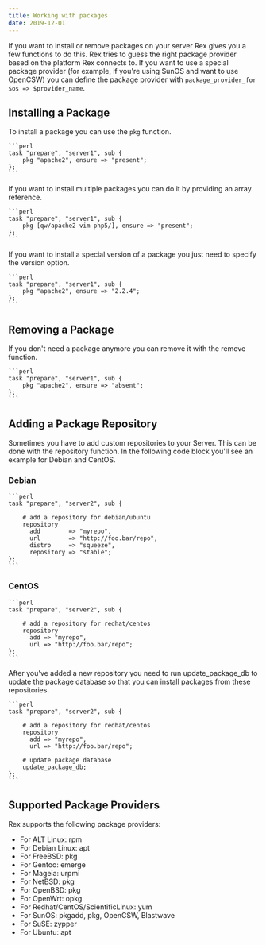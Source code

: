```yaml
---
title: Working with packages
date: 2019-12-01
---
```


If you want to install or remove packages on your server Rex gives you a few functions to do this. Rex tries to guess the right package provider based on the platform Rex connects to.
If you want to use a special package provider (for example, if you're using SunOS and want to use OpenCSW) you can define the package provider with `package_provider_for $os => $provider_name`.

## Installing a Package

To install a package you can use the `pkg` function.

    ```perl
    task "prepare", "server1", sub {
        pkg "apache2", ensure => "present";
    };
    ```

If you want to install multiple packages you can do it by providing an array reference.

    ```perl
    task "prepare", "server1", sub {
        pkg [qw/apache2 vim php5/], ensure => "present";
    };
    ```

If you want to install a special version of a package you just need to specify the version option.

    ```perl
    task "prepare", "server1", sub {
        pkg "apache2", ensure => "2.2.4";
    };
    ```

## Removing a Package

If you don't need a package anymore you can remove it with the remove function.

    ```perl
    task "prepare", "server1", sub {
        pkg "apache2", ensure => "absent";
    };
    ```

## Adding a Package Repository

Sometimes you have to add custom repositories to your Server. This can be done with the repository function. In the following code block you'll see an example for Debian and CentOS.

### Debian

    ```perl
    task "prepare", "server2", sub {
    
        # add a repository for debian/ubuntu
        repository
          add        => "myrepo",
          url        => "http://foo.bar/repo",
          distro     => "squeeze",
          repository => "stable";
    };
    ```

### CentOS

    ```perl
    task "prepare", "server2", sub {
    
        # add a repository for redhat/centos
        repository
          add => "myrepo",
          url => "http://foo.bar/repo";
    };
    ```

After you've added a new repository you need to run update\_package\_db to update the package database so that you can install packages from these repositories.

    ```perl
    task "prepare", "server2", sub {
    
        # add a repository for redhat/centos
        repository
          add => "myrepo",
          url => "http://foo.bar/repo";
    
        # update package database
        update_package_db;
    };
    ```

## Supported Package Providers

Rex supports the following package providers:

-   For ALT Linux: rpm
-   For Debian Linux: apt
-   For FreeBSD: pkg
-   For Gentoo: emerge
-   For Mageia: urpmi
-   For NetBSD: pkg
-   For OpenBSD: pkg
-   For OpenWrt: opkg
-   For Redhat/CentOS/ScientificLinux: yum
-   For SunOS: pkgadd, pkg, OpenCSW, Blastwave
-   For SuSE: zypper
-   For Ubuntu: apt

